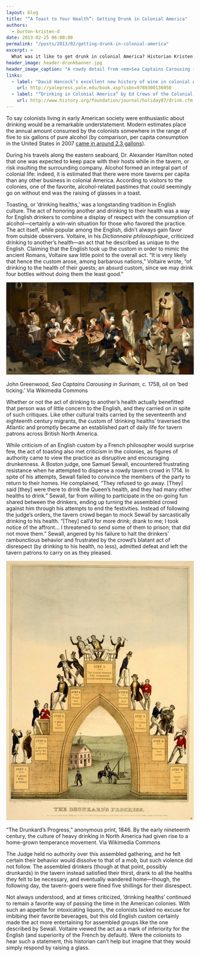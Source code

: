 ```yaml
---
layout: blog
title: "“A Toast to Your Health”: Getting Drunk in Colonial America"
authors:
  - burton-kristen-d
date: 2013-02-25 06:00:00
permalink: "/posts/2013/02/getting-drunk-in-colonial-america"
excerpt: >
  What was it like to get drunk in colonial America? Historian Kristen D. Burton explores the drinking cultures of the sodden society that was the Thirteen Colonies, including a Boston judge’s attempts to disperse a drunken and sarcastic tavern crowd. 
header_image: header-drunkbanner.jpg
header_image_caption: "A rowdy detail from <em>Sea Captains Carousing in Surinam</em>, which was painted onto a bed sheet in 1758."
links:
  - label: "David Hancock’s excellent new history of wine in colonial America, “Oceans of Wine: Madeira and the Emergence of American Trade and Taste”"
    url: http://yalepress.yale.edu/book.asp?isbn=9780300136050
  - label: "“Drinking in Colonial America” by Ed Crews of the Colonial Williamsburg Foundation"
    url: http://www.history.org/foundation/journal/holiday07/drink.cfm
---
```

To say colonists living in early American society were enthusiastic about drinking would be a remarkable understatement. Modern estimates place the annual amount consumed by the colonists somewhere in the range of five to six gallons of pure alcohol (by comparison, per capita consumption in the United States in 2007 [came in around 2.3 gallons](http://en.wikipedia.org/wiki/List_of_countries_by_alcohol_consumption)). 

During his travels along the eastern seaboard, Dr. Alexander Hamilton noted that one was expected to keep pace with their hosts while in the tavern, or risk insulting the surrounding company. Alcohol formed an integral part of colonial life: indeed, it is estimated that there were more taverns per capita than any other business in colonial America. According to visitors to the colonies, one of the favorite, alcohol-related pastimes that could seemingly go on without end was the raising of glasses in a toast. 

Toasting, or ‘drinking healths,’ was a longstanding tradition in English culture. The act of honoring another and drinking to their health was a way for English drinkers to combine a display of respect with the consumption of alcohol—certainly a win-win situation for those who favored the practice. The act itself, while popular among the English, didn’t always gain favor from outside observers. Voltaire, in his _Dictionnaire philosophique_, criticized drinking to another’s health—an act that he described as unique to the English. Claiming that the English took up the custom in order to mimic the ancient Romans, Voltaire saw little point to the overall act. “It is very likely that hence the custom arose, among barbarous nations,” Voltaire wrote, “of drinking to the health of their guests; an absurd custom, since we may drink four bottles without doing them the least good.”

<div class="inline-image">
  <a rel="lightbox" href="/images/blog/2013/02/1_Sea_Captains_Surinam-large.jpg">
    <img src="/images/blog/2013/02/1_Sea_Captains_Surinam-medium.jpg" width="640" alt="Wolf" />
  </a>
  <p class="caption">
    John Greenwood, <em>Sea Captains Carousing in Surinam</em>, c. 1758, oil on ‘bed ticking.’ 
    <span class="credit">
      Via Wikimedia Commons
    </span>
  </p>
</div>

Whether or not the act of drinking to another’s health actually benefitted that person was of little concern to the English, and they carried on in spite of such critiques. Like other cultural traits carried by the seventeenth and eighteenth century migrants, the custom of ‘drinking healths’ traversed the Atlantic and promptly became an established part of daily life for tavern patrons across British North America. 

While criticism of an English custom by a French philosopher would surprise few, the act of toasting also met criticism in the colonies, as figures of authority came to view the practice as disruptive and encouraging drunkenness. A Boston judge, one Samuel Sewall, encountered frustrating resistance when he attempted to disperse a rowdy tavern crowd in 1714. In spite of his attempts, Sewall failed to convince the members of the party to return to their homes. He complained, “They refused to go away. [They] said [they] were there to drink the Queen’s health, and they had many other healths to drink.” Sewall, far from willing to participate in the on-going fun shared between the drinkers, ending up turning the assembled crowd against him through his attempts to end the festivities. Instead of following the judge’s orders, the tavern crowd began to mock Sewall by sarcastically drinking to his health.  “[They] call’d for more drink; drank to me; I took notice of the affront… I threatened to send some of them to prison; that did not move them.” Sewall, angered by his failure to halt the drinkers’ rambunctious behavior and frustrated by the crowd’s blatant act of disrespect (by drinking to his health, no less), admitted defeat and left the tavern patrons to carry on as they pleased. 

<div class="inline-image">
  <a rel="lightbox" href="/images/blog/2013/02/tmprnce3full-large.jpg">
    <img src="/images/blog/2013/02/tmprnce3full-medium.jpg" width="640" alt="temperance" />
  </a>
  <p class="caption">
    “The Drunkard’s Progress,” anonymous print, 1846. By the early nineteenth century, the culture of heavy drinking in North America had given rise to a home-grown temperance movement.
    <span class="credit">
      Via Wikimedia Commons
    </span>
  </p>
</div>

The Judge held no authority over this assembled gathering, and he felt certain their behavior would dissolve to that of a mob, but such violence did not follow. The assembled drinkers (though at that point, possibly drunkards) in the tavern instead satisfied their thirst, drank to all the healths they felt to be necessary, and eventually wandered home—though, the following day, the tavern-goers were fined five shillings for their disrespect. 

Not always understood, and at times criticized, ‘drinking healths’ continued to remain a favorite way of passing the time in the American colonies. With such an appetite for intoxicating liquors, the colonists lacked no excuse for imbibing their favorite beverages, but this old English custom certainly made the act more entertaining for assembled groups like the one described by Sewall. Voltaire viewed the act as a mark of inferiority for the English (and superiority of the French by default). Were the colonists to hear such a statement, this historian can’t help but imagine that they would simply respond by raising a glass. 
